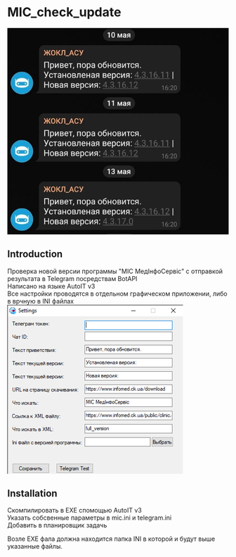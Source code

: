 # MIC_check_update
![DISPLAYS](https://github.com/dima101097/MIC-check-update/blob/master/Screen/telegram_bot.jpg)
## Introduction

Проверка новой версии программы "МІС МедІнфоСервіс" с отправкой результата в Telegram посредствам BotAPI    
Написано на языке AutoIT v3   
Все настройки проводятся в отдельном графическом приложении, либо в врчную в INI файлах
![DISPLAYS](https://github.com/dima101097/MIC-check-update/blob/master/Screen/Setting.png)

## Installation

Скомпилировать в EXE спомощью AutoIT v3  
Указать собсвенные параметры в mic.ini и telegram.ini  
Добавить в планировщик задачь   

Возле EXE фала должна находится папка INI в которой и будут выше указанные файлы.
